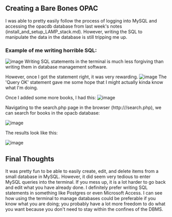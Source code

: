 ## Creating a Bare Bones OPAC
I was able to pretty easily follow the process of logging into MySQL and accessing the opacdb database from last week's notes (install_and_setup_LAMP_stack.md). However, writing the SQL to manipulate the
data in the database is still tripping me up.
### Example of me writing horrible SQL:
![image](https://github.com/caitepley/SYSLIB2024/assets/148588703/9702e95c-178b-4814-9a02-76e2898e6c89)
Writing SQL statements in the terminal is much less forgiving than writing them in database management software.

However, once I got the statement right, it was very rewarding.
![image](https://github.com/caitepley/SYSLIB2024/assets/148588703/15ef86dc-b79a-4342-a6ce-e746c3ecefcf)
The 'Query OK' statement gave me some hope that I might actually kinda know what I'm doing. 

Once I added some more books, I had this:
![image](https://github.com/caitepley/SYSLIB2024/assets/148588703/3eacefdd-5e5a-4223-8d98-d050b4af1aa7)


Navigating to the search.php page in the browser (http://<VM IP address>/search.php), we can search for books in the opacb database:

![image](https://github.com/caitepley/SYSLIB2024/assets/148588703/d6bc25c3-7233-4755-aac7-92c2f20eecc8)

The results look like this:

![image](https://github.com/caitepley/SYSLIB2024/assets/148588703/2b95a284-4a50-425f-b88d-6ad0145a5a3c)


## Final Thoughts
It was pretty fun to be able to easily create, edit, and delete items from a small database in MySQL. However, it did seem very tedious to enter MySQL queries
into the terminal. If you mess up, it is a lot harder to go back and edit what you have already done. I definitely prefer writing SQL statements in something like Postgres 
or even Microsoft Access. I can see how using the terminal to manage databases could be preferable if you know what you are doing; you probably have a lot more freedom to do 
what you want because you don't need to stay within the confines of the DBMS.


